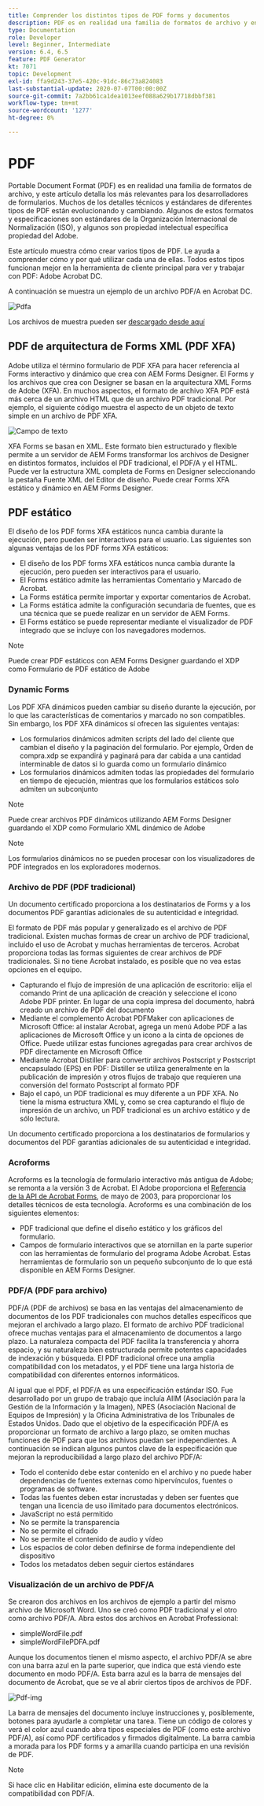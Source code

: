 ```yaml
---
title: Comprender los distintos tipos de PDF forms y documentos
description: PDF es en realidad una familia de formatos de archivo y en este artículo se describen los tipos de PDF que son importantes y relevantes para los desarrolladores de formularios.
type: Documentation
role: Developer
level: Beginner, Intermediate
version: 6.4, 6.5
feature: PDF Generator
kt: 7071
topic: Development
exl-id: ffa9d243-37e5-420c-91dc-86c73a824083
last-substantial-update: 2020-07-07T00:00:00Z
source-git-commit: 7a2bb61ca1dea1013eef088a629b17718dbbf381
workflow-type: tm+mt
source-wordcount: '1277'
ht-degree: 0%

---
```


# PDF

Portable Document Format (PDF) es en realidad una familia de formatos de archivo, y este artículo detalla los más relevantes para los desarrolladores de formularios. Muchos de los detalles técnicos y estándares de diferentes tipos de PDF están evolucionando y cambiando. Algunos de estos formatos y especificaciones son estándares de la Organización Internacional de Normalización (ISO), y algunos son propiedad intelectual específica propiedad del Adobe.

Este artículo muestra cómo crear varios tipos de PDF. Le ayuda a comprender cómo y por qué utilizar cada una de ellas. Todos estos tipos funcionan mejor en la herramienta de cliente principal para ver y trabajar con PDF: Adobe Acrobat DC.

A continuación se muestra un ejemplo de un archivo PDF/A en Acrobat DC.

![Pdfa](assets/pdfa-file-in-acrobat.png)

Los archivos de muestra pueden ser [descargado desde aquí](assets/pdf-file-types.zip)

## PDF de arquitectura de Forms XML (PDF XFA)

Adobe utiliza el término formulario de PDF XFA para hacer referencia al Forms interactivo y dinámico que crea con AEM Forms Designer. El Forms y los archivos que crea con Designer se basan en la arquitectura XML Forms de Adobe (XFA). En muchos aspectos, el formato de archivo XFA PDF está más cerca de un archivo HTML que de un archivo PDF tradicional. Por ejemplo, el siguiente código muestra el aspecto de un objeto de texto simple en un archivo de PDF XFA.

![Campo de texto](assets/text-field.JPG)

XFA Forms se basan en XML. Este formato bien estructurado y flexible permite a un servidor de AEM Forms transformar los archivos de Designer en distintos formatos, incluidos el PDF tradicional, el PDF/A y el HTML. Puede ver la estructura XML completa de Forms en Designer seleccionando la pestaña Fuente XML del Editor de diseño. Puede crear Forms XFA estático y dinámico en AEM Forms Designer.

## PDF estático

El diseño de los PDF forms XFA estáticos nunca cambia durante la ejecución, pero pueden ser interactivos para el usuario. Las siguientes son algunas ventajas de los PDF forms XFA estáticos:

* El diseño de los PDF forms XFA estáticos nunca cambia durante la ejecución, pero pueden ser interactivos para el usuario.
* El Forms estático admite las herramientas Comentario y Marcado de Acrobat.
* La Forms estática permite importar y exportar comentarios de Acrobat.
* La Forms estática admite la configuración secundaria de fuentes, que es una técnica que se puede realizar en un servidor de AEM Forms.
* El Forms estático se puede representar mediante el visualizador de PDF integrado que se incluye con los navegadores modernos.

>[!NOTE]
>
> Puede crear PDF estáticos con AEM Forms Designer guardando el XDP como Formulario de PDF estático de Adobe



### Dynamic Forms

Los PDF XFA dinámicos pueden cambiar su diseño durante la ejecución, por lo que las características de comentarios y marcado no son compatibles. Sin embargo, los PDF XFA dinámicos sí ofrecen las siguientes ventajas:

* Los formularios dinámicos admiten scripts del lado del cliente que cambian el diseño y la paginación del formulario. Por ejemplo, Orden de compra.xdp se expandirá y paginará para dar cabida a una cantidad interminable de datos si lo guarda como un formulario dinámico
* Los formularios dinámicos admiten todas las propiedades del formulario en tiempo de ejecución, mientras que los formularios estáticos solo admiten un subconjunto

>[!NOTE]
>
> Puede crear archivos PDF dinámicos utilizando AEM Forms Designer guardando el XDP como Formulario XML dinámico de Adobe

>[!NOTE]
>
> Los formularios dinámicos no se pueden procesar con los visualizadores de PDF integrados en los exploradores modernos.

### Archivo de PDF (PDF tradicional)

Un documento certificado proporciona a los destinatarios de Forms y a los documentos PDF garantías adicionales de su autenticidad e integridad.

El formato de PDF más popular y generalizado es el archivo de PDF tradicional. Existen muchas formas de crear un archivo de PDF tradicional, incluido el uso de Acrobat y muchas herramientas de terceros. Acrobat proporciona todas las formas siguientes de crear archivos de PDF tradicionales. Si no tiene Acrobat instalado, es posible que no vea estas opciones en el equipo.

* Capturando el flujo de impresión de una aplicación de escritorio: elija el comando Print de una aplicación de creación y seleccione el icono Adobe PDF printer. En lugar de una copia impresa del documento, habrá creado un archivo de PDF del documento
* Mediante el complemento Acrobat PDFMaker con aplicaciones de Microsoft Office: al instalar Acrobat, agrega un menú Adobe PDF a las aplicaciones de Microsoft Office y un icono a la cinta de opciones de Office. Puede utilizar estas funciones agregadas para crear archivos de PDF directamente en Microsoft Office
* Mediante Acrobat Distiller para convertir archivos Postscript y Postscript encapsulado (EPS) en PDF: Distiller se utiliza generalmente en la publicación de impresión y otros flujos de trabajo que requieren una conversión del formato Postscript al formato PDF
* Bajo el capó, un PDF tradicional es muy diferente a un PDF XFA. No tiene la misma estructura XML y, como se crea capturando el flujo de impresión de un archivo, un PDF tradicional es un archivo estático y de sólo lectura.

Un documento certificado proporciona a los destinatarios de formularios y documentos del PDF garantías adicionales de su autenticidad e integridad.

### Acroforms

Acroforms es la tecnología de formulario interactivo más antigua de Adobe; se remonta a la versión 3 de Acrobat. El Adobe proporciona el [Referencia de la API de Acrobat Forms](assets/FormsAPIReference.pdf), de mayo de 2003, para proporcionar los detalles técnicos de esta tecnología. Acroforms es una combinación de los siguientes elementos:

* PDF tradicional que define el diseño estático y los gráficos del formulario.
* Campos de formulario interactivos que se atornillan en la parte superior con las herramientas de formulario del programa Adobe Acrobat. Estas herramientas de formulario son un pequeño subconjunto de lo que está disponible en AEM Forms Designer.

### PDF/A (PDF para archivo)

PDF/A (PDF de archivos) se basa en las ventajas del almacenamiento de documentos de los PDF tradicionales con muchos detalles específicos que mejoran el archivado a largo plazo. El formato de archivo PDF tradicional ofrece muchas ventajas para el almacenamiento de documentos a largo plazo. La naturaleza compacta del PDF facilita la transferencia y ahorra espacio, y su naturaleza bien estructurada permite potentes capacidades de indexación y búsqueda. El PDF tradicional ofrece una amplia compatibilidad con los metadatos, y el PDF tiene una larga historia de compatibilidad con diferentes entornos informáticos.

Al igual que el PDF, el PDF/A es una especificación estándar ISO. Fue desarrollado por un grupo de trabajo que incluía AIIM (Asociación para la Gestión de la Información y la Imagen), NPES (Asociación Nacional de Equipos de Impresión) y la Oficina Administrativa de los Tribunales de Estados Unidos. Dado que el objetivo de la especificación PDF/A es proporcionar un formato de archivo a largo plazo, se omiten muchas funciones de PDF para que los archivos puedan ser independientes. A continuación se indican algunos puntos clave de la especificación que mejoran la reproducibilidad a largo plazo del archivo PDF/A:

* Todo el contenido debe estar contenido en el archivo y no puede haber dependencias de fuentes externas como hipervínculos, fuentes o programas de software.
* Todas las fuentes deben estar incrustadas y deben ser fuentes que tengan una licencia de uso ilimitado para documentos electrónicos.
* JavaScript no está permitido
* No se permite la transparencia
* No se permite el cifrado
* No se permite el contenido de audio y vídeo
* Los espacios de color deben definirse de forma independiente del dispositivo
* Todos los metadatos deben seguir ciertos estándares

### Visualización de un archivo de PDF/A

Se crearon dos archivos en los archivos de ejemplo a partir del mismo archivo de Microsoft Word. Uno se creó como PDF tradicional y el otro como archivo PDF/A. Abra estos dos archivos en Acrobat Professional:

* simpleWordFile.pdf
* simpleWordFilePDFA.pdf

Aunque los documentos tienen el mismo aspecto, el archivo PDF/A se abre con una barra azul en la parte superior, que indica que está viendo este documento en modo PDF/A. Esta barra azul es la barra de mensajes del documento de Acrobat, que se ve al abrir ciertos tipos de archivos de PDF.

![Pdf-img](assets/pdfa-message.png)

La barra de mensajes del documento incluye instrucciones y, posiblemente, botones para ayudarle a completar una tarea. Tiene un código de colores y verá el color azul cuando abra tipos especiales de PDF (como este archivo PDF/A), así como PDF certificados y firmados digitalmente. La barra cambia a morada para los PDF forms y a amarilla cuando participa en una revisión de PDF.

>[!NOTE]
>
> Si hace clic en Habilitar edición, elimina este documento de la compatibilidad con PDF/A.
